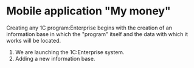 # Mobile application "My money"

Creating any 1C program:Enterprise begins with the creation of an information base in which the "program" itself and the data with which it works will be located.

1. We are launching the 1C:Enterprise system.
2. Adding a new information base.
